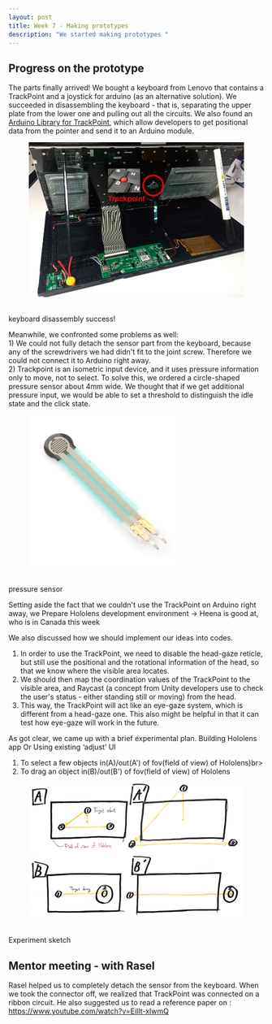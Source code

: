 ```yaml
---
layout: post
title: Week 7 - Making prototypes
description: "We started making prototypes "
---
```


## Progress on the prototype
The parts finally arrived!
We bought a keyboard from Lenovo that contains a TrackPoint and a joystick for arduino (as an alternative solution). We succeeded in disassembling the keyboard - that is, separating the upper plate from the lower one and pulling out all the circuits. We also found an [Arduino Library for TrackPoint](https://github.com/rampadc/arduino-trackpoint-extended), which allow developers to get positional data from the pointer and send it to an Arduino module.
<figure>
    <img src="/img/keyboard_disassembly.PNG">
</figure><br>
keyboard disassembly success!<br>

Meanwhile, we confronted some problems as well:<br>
    1) We could not fully detach the sensor part from the keyboard, because any of the screwdrivers we had didn't fit to the joint screw. Therefore we could not connect it to Arduino right away.<br>
    2) Trackpoint is an isometric input device, and it uses pressure information only to move, not to select. To solve this, we ordered a circle-shaped pressure sensor about 4mm wide. We thought that if we get additional pressure input, we would be able to set a threshold to distinguish the idle state and the click state.<br>
<figure>
    <img src="/img/pressure_sensor.png">
</figure><br>
pressure sensor<br>

Setting aside the fact that we couldn't use the TrackPoint on Arduino right away, we 
Prepare Hololens development environment
→ Heena is good at, who is in Canada this week

We also discussed how we should implement our ideas into codes.
1) In order to use the TrackPoint, we need to disable the head-gaze reticle, but still use the positional and the rotational information of the head, so that we know where the visible area locates. 
2) We should then map the coordination values of the TrackPoint to the visible area, and Raycast (a concept from Unity developers use to check the user's status - either standing still or moving) from the head.
3) This way, the TrackPoint will act like an eye-gaze system, which is different from a head-gaze one. This also might be helpful in that it can test how eye-gaze will work in the future.


As got clear, we came up with a brief experimental plan.
Building Hololens app
Or Using existing ‘adjust’ UI

1) To select a few objects in(A)/out(A') of fov(field of view) of Hololens)br>
2) To drag an object in(B)/out(B') of fov(field of view) of Hololens<br>
<figure>
    <img src="/img/Experiment_sketch.PNG">
</figure><br>
Experiment sketch<br>

## Mentor meeting - with Rasel
Rasel helped us to completely detach the sensor from the keyboard. When we took the connector off, we realized that TrackPoint was connected on a ribbon circuit. 
He also suggested us to read a reference paper on : https://www.youtube.com/watch?v=EilIt-xIwmQ
